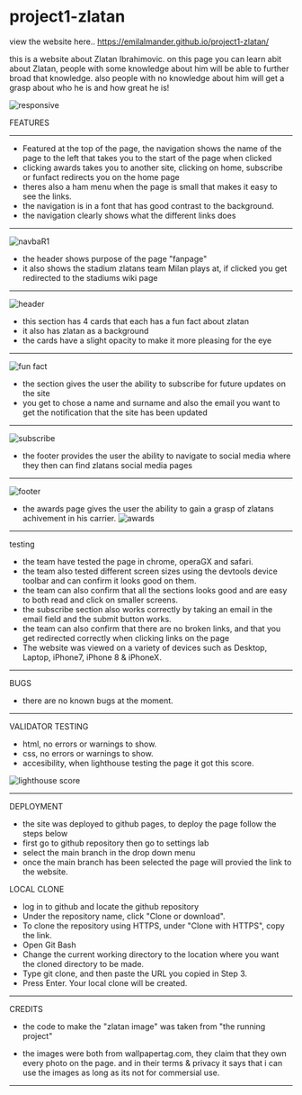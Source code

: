 # project1-zlatan

view the website here.. https://emilalmander.github.io/project1-zlatan/

this is a website about Zlatan Ibrahimovic. on this page you can learn abit about Zlatan, people with some knowledge about him will be able to further broad that knowledge. also people with no knowledge about him will get a grasp about who he is and how great he is!



![responsive](https://user-images.githubusercontent.com/47448917/224478414-b2c0ab3e-2ed2-4649-b665-c996e72f25ec.PNG)


FEATURES

*** 


* Featured at the top of the page, the navigation shows the name of the page to the left that takes you to the start of the page when clicked
* clicking awards takes you to another site, clicking on home, subscribe or funfact redirects you on the home page
* theres also a ham menu when the page is small that makes it easy to see the links.
* the navigation is in a font that has good contrast to the background.
* the navigation clearly shows what the different links does

***
![navbaR1](https://user-images.githubusercontent.com/47448917/224479078-8b57abc9-7b3b-4758-a030-1bd92f312693.PNG)


* the header shows purpose of the page "fanpage" 
* it also shows the stadium zlatans team Milan plays at, if clicked you get redirected to the stadiums wiki page
***
![header](https://user-images.githubusercontent.com/47448917/224490700-3afc93be-1c09-4404-98df-85a0f48d3367.PNG)

 
* this section has 4 cards that each has a fun fact about zlatan
* it also has zlatan as a background
* the cards have a slight opacity to make it more pleasing for the eye
***
![fun fact](https://user-images.githubusercontent.com/47448917/224490915-54562e25-6448-4c49-aea9-94ec754c9f02.PNG)


* the section gives the user the ability to subscribe for future updates on the site
* you get to chose a name and surname and also the email you want to get the notification that the site has been updated
***
![subscribe](https://user-images.githubusercontent.com/47448917/224491095-d3e10544-1fbe-4388-a5fc-0cbe3426e075.PNG)

 
* the footer provides the user the ability to navigate to social media where they then can find zlatans social media pages
***
![footer](https://user-images.githubusercontent.com/47448917/224491167-438b10dd-ea1f-4a10-a4ac-83d0aa7d11c4.PNG)


* the awards page gives the user the ability to gain a grasp of zlatans achivement in his carrier.
![awards](https://user-images.githubusercontent.com/47448917/224491553-6e57e226-31be-4e32-896a-c371601ea369.PNG)
 ***
 testing
* the team have tested the page in chrome, operaGX and safari.
* the team also tested different screen sizes using the devtools device toolbar and can confirm it looks good on them.
* the team can also confirm that all the sections looks good and are easy to both read and click on smaller screens.
* the subscribe section also works correctly by taking an email in the email field and the submit button works. 
* the team can also confirm that there are no broken links, and that you get redirected correctly when clicking links on the page
* The website was viewed on a variety of devices such as Desktop, Laptop, iPhone7, iPhone 8 & iPhoneX.

***

BUGS 
* there are no known bugs at the moment.

***

VALIDATOR TESTING
* html, no errors or warnings to show.
* css, no errors or warnings to show.
* accesibility, when lighthouse testing the page it got this score.

![lighthouse score](https://user-images.githubusercontent.com/47448917/224492861-8078439e-9b13-40be-835a-a75df2e84292.PNG)

***
DEPLOYMENT
* the site was deployed to github pages, to deploy the page follow the steps below
* first go to github repository then go to settings lab
* select the main branch in the drop down menu
* once the main branch has been selected the page will provied the link to the website.

LOCAL CLONE
* log in to github and locate the github repository
* Under the repository name, click "Clone or download".
* To clone the repository using HTTPS, under "Clone with HTTPS", copy the link.
* Open Git Bash
* Change the current working directory to the location where you want the cloned directory to be made.
* Type git clone, and then paste the URL you copied in Step 3.
* Press Enter. Your local clone will be created.
 
***

CREDITS

* the code to make the "zlatan image" was taken from "the running project"

* the images were both from wallpapertag.com, they claim that they own every photo on the page. and in their terms & privacy it says that i can use the images as long as its not for commersial use. 

***

